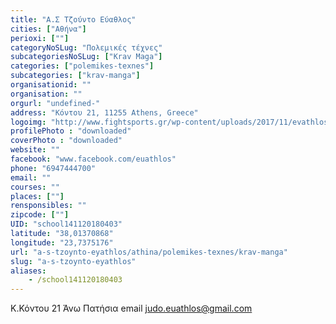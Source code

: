 ```yaml
---
title: "Α.Σ Τζούντο Εύαθλος"
cities: ["Αθήνα"]
perioxi: [""]
categoryNoSLug: "Πολεμικές τέχνες"
subcategoriesNoSLug: ["Krav Maga"]
categories: ["polemikes-texnes"]
subcategories: ["krav-manga"]
organisationid: ""
organisation: ""
orgurl: "undefined-"
address: "Κόντου 21, 11255 Athens, Greece"
logoimg: "http://www.fightsports.gr/wp-content/uploads/2017/11/evathlos-logo.jpg"
profilePhoto : "downloaded"
coverPhoto : "downloaded"
website: ""
facebook: "www.facebook.com/euathlos"
phone: "6947444700"
email: ""
courses: ""
places: [""]
rensponsibles: ""
zipcode: [""]
UID: "school141120180403"
latitude: "38,01370868"
longitude: "23,7375176"
url: "a-s-tzoynto-eyathlos/athina/polemikes-texnes/krav-manga"
slug: "a-s-tzoynto-eyathlos"
aliases:
    - /school141120180403
---
```



Κ.Κόντου 21 Άνω Πατήσια email judo.euathlos@gmail.com

